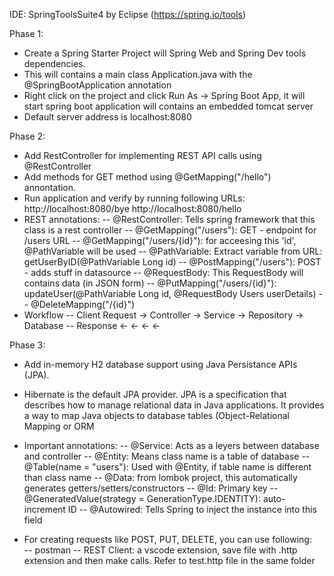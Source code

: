 IDE: SpringToolsSuite4 by Eclipse (https://spring.io/tools)

Phase 1:
- Create a Spring Starter Project will Spring Web and Spring Dev tools dependencies.
- This will contains a main class Application.java with the @SpringBootApplication annotation
- Right click on the project and click Run As -> Spring Boot App, it will start spring boot application will contains an embedded tomcat server
- Default server address is localhost:8080

Phase 2:
- Add RestController for implementing REST API calls using @RestController 
- Add methods for GET method using @GetMapping("/hello") annontation. 
- Run application and verify by running following URLs: http://localhost:8080/bye   http://localhost:8080/hello
- REST annotations:
  -- @RestController: Tells spring framework that this class is a rest controller
  -- @GetMapping("/users"): GET - endpoint for /users URL
  -- @GetMapping("/users/{id}"): for acceesing this 'id', @PathVariable will be used
  -- @PathVariable: Extract variable from URL: getUserByID(@PathVariable Long id)
  -- @PostMapping("/users"): POST - adds stuff in datasource 
  -- @RequestBody: This RequestBody will contains data (in JSON form)
  -- @PutMapping("/users/{id}"): updateUser(@PathVariable Long id, @RequestBody Users userDetails)
  -- @DeleteMapping("/{id}")
- Workflow 
  -- Client Request → Controller → Service → Repository → Database
  -- Response      ←          ←          ←           ←

Phase 3: 
- Add in-memory H2 database support using Java Persistance APIs (JPA).
- Hibernate is the default JPA provider. JPA is a specification that describes how to manage relational data in Java applications. It provides a way to map Java objects to database tables (Object-Relational Mapping or ORM
- Important annotations:
  -- @Service: Acts as a leyers between database and controller 
  -- @Entity: Means class name is a table of database
  -- @Table(name = "users"): Used with @Entity, if table name is different than class name
  -- @Data: from lombok project, this automatically generates getters/setters/constructors
  -- @Id: Primary key
  -- @GeneratedValue(strategy = GenerationType.IDENTITY): auto-increment ID
  -- @Autowired: Tells Spring to inject the instance into this field

- For creating requests like POST, PUT, DELETE, you can use following:	
  -- postman
  -- REST Client: a vscode extension, save file with .http extension and then make calls. Refer to test.http file in the same folder
